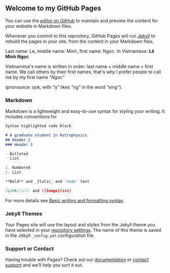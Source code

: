 ## Welcome to my GitHub Pages

You can use the [editor on GitHub](https://github.com/le-mn/minhngocle.github.io/edit/gh-pages/index.md) to maintain and preview the content for your website in Markdown files.

Whenever you commit to this repository, GitHub Pages will run [Jekyll](https://jekyllrb.com/) to rebuild the pages in your site, from the content in your Markdown files.

Last name: Le, middle name: Minh, first name: Ngoc. 
In Vietnamese: **Lê Minh Ngọc**

Vietnamese's name is written in order: last name + middle name + first name.  We call others by their first names, that's why I prefer people to call me by my first name  _"Ngoc"_ 

(pronounce: _ŋok_, with _"ŋ"_ likes _"ng"_ in the word _"sing"_).

### Markdown

Markdown is a lightweight and easy-to-use syntax for styling your writing. It includes conventions for

```markdown
Syntax highlighted code block

# A graduate student in Astrophysics
## Header 2
### Header 3

- Bulleted
- List

1. Numbered
2. List

**Bold** and _Italic_ and `Code` text

[Link](url) and ![Image](src)
```

For more details see [Basic writing and formatting syntax](https://docs.github.com/en/github/writing-on-github/getting-started-with-writing-and-formatting-on-github/basic-writing-and-formatting-syntax).

### Jekyll Themes

Your Pages site will use the layout and styles from the Jekyll theme you have selected in your [repository settings](https://github.com/le-mn/minhngocle.github.io/settings/pages). The name of this theme is saved in the Jekyll `_config.yml` configuration file.

### Support or Contact

Having trouble with Pages? Check out our [documentation](https://docs.github.com/categories/github-pages-basics/) or [contact support](https://support.github.com/contact) and we’ll help you sort it out.
